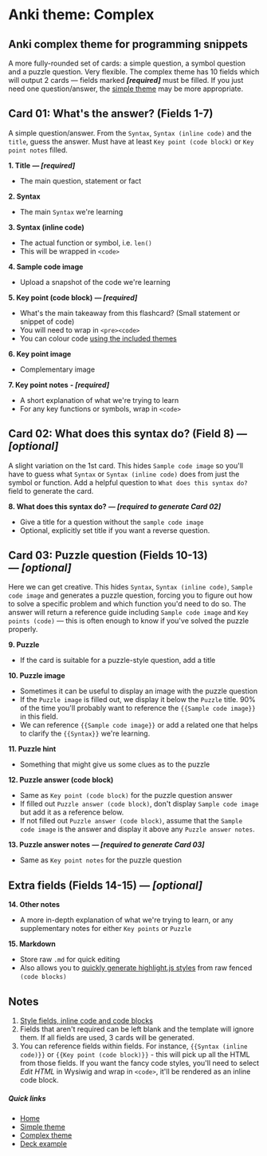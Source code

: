 # Anki theme: Complex
## Anki complex theme for programming snippets

A more fully-rounded set of cards: a simple question, a symbol question and a puzzle question. Very flexible. The complex theme has 10 fields which will output 2 cards — fields marked ***[required]*** must be filled. If you just need one question/answer, the [simple theme](../simple/README.md) may be more appropriate.



## Card 01: What's the answer? (Fields 1-7)

A simple question/answer. From the `Syntax`, `Syntax (inline code)` and the `title`, guess the answer. Must have at least `Key point (code block)` or `Key point notes` filled.

**1. Title** ***— [required]***

- The main question, statement or fact

**2. Syntax**

- The main `Syntax` we're learning

**3. Syntax (inline code)**

- The actual function or symbol, i.e. `len()`
- This will be wrapped in `<code>`

**4. Sample code image**

  - Upload a snapshot of the code we're learning

**5. Key point (code block)**  ***— [required]***

- What's the main takeaway from this flashcard? (Small statement or snippet of code)
- You will need to wrap in `<pre><code>`
- You can colour code [using the included themes](../styles/README.md)

**6. Key point image**

- Complementary image

**7. Key point notes** ***- [required]***

- A short explanation of what we're trying to learn
- For any key functions or symbols, wrap in `<code>`



## Card 02: What does this syntax do? (Field 8) *— [optional]*

A slight variation on the 1st card. This hides `Sample code image` so you'll have to guess what `Syntax` or `Syntax (inline code)` does from just the symbol or function. Add a helpful question to `What does this syntax do?` field to generate the card.

**8. What does this syntax do?** ***— [required to generate Card 02]***

- Give a title for a question without the `sample code image`
- Optional, explicitly set title if you want a reverse question.



## Card 03: Puzzle question (Fields 10-13) *— [optional]*

Here we can get creative. This hides `Syntax`, `Syntax (inline code)`, `Sample code image` and generates a puzzle question, forcing you to figure out how to solve a specific problem and which function you'd need to do so. The answer will return a reference guide including `Sample code image` and `Key points (code)` — this is often enough to know if you've solved the puzzle properly.

**9. Puzzle** 

- If the card is suitable for a puzzle-style question, add a title

**10. Puzzle image**

- Sometimes it can be useful to display an image with the puzzle question
- If the `Puzzle image` is filled out, we display it below the `Puzzle` title. 90% of the time you'll probably want to reference the `{{Sample code image}}` in this field.
- We can reference `{{Sample code image}}` or add a related one that helps to clarify the `{{Syntax}}` we're learning.

**11. Puzzle hint**

- Something that might give us some clues as to the puzzle

**12. Puzzle answer (code block)**

- Same as `Key point (code block)` for the puzzle question answer
- If filled out `Puzzle answer (code block)`, don't display `Sample code image` but add it as a reference below.
- If not filled out `Puzzle answer (code block)`, assume that the `Sample code image` is the answer and display it above any `Puzzle answer notes`.

**13. Puzzle answer notes** ***— [required to generate Card 03]***

- Same as `Key point notes` for the puzzle question



## Extra fields (Fields 14-15) *— [optional]*

**14. Other notes**

- A more in-depth explanation of what we're trying to learn, or any supplementary notes for either `Key points` or `Puzzle`

**15. Markdown**

- Store raw `.md` for quick editing
- Also allows you to [quickly generate highlight.js styles](../styles/README.md) from raw fenced `(code blocks)`




## Notes

1. [Style fields, inline code and code blocks](../styles/README.md)
2. Fields that aren't required can be left blank and the template will ignore them. If all fields are used, 3 cards will be generated.
3. You can reference fields within fields. For instance, `{{Syntax (inline code)}}` or `{{Key point (code block)}}` - this will pick up all the HTML from those fields. If you want the fancy code styles, you'll need to select *Edit HTML* in Wysiwig and wrap in `<code>`, it'll be rendered as an inline code block.


##### Quick links

- [Home](../../README.md)
- [Simple theme](../simple/README.md)
- [Complex theme](../complex/README.md)
- [Deck example](../../deck/README.md)
